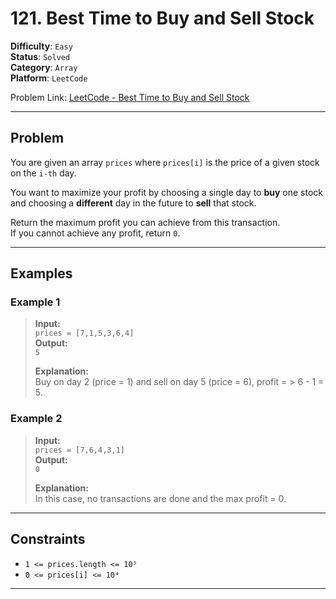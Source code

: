 # 121. Best Time to Buy and Sell Stock

**Difficulty**: `Easy`  
**Status**: `Solved`  
**Category**: `Array`  
**Platform**: `LeetCode`

Problem Link: [LeetCode - Best Time to Buy and Sell Stock](https://leetcode.com/problems/best-time-to-buy-and-sell-stock/description)

---

## Problem

You are given an array `prices` where `prices[i]` is the price of a given stock on the `i-th` day.

You want to maximize your profit by choosing a single day to **buy** one stock and choosing a **different** day in the future to **sell** that stock.

Return the maximum profit you can achieve from this transaction.  
If you cannot achieve any profit, return `0`.

---

## Examples

### Example 1

> **Input:**  
>  `prices = [7,1,5,3,6,4]`  
> **Output:**  
>  `5`
>
> **Explanation:**  
>  Buy on day 2 (price = 1) and sell on day 5 (price = 6), profit = > 6 - 1 = 5.

### Example 2

> **Input:**  
>  `prices = [7,6,4,3,1]`  
> **Output:**  
> `0`
>
> **Explanation:**  
> In this case, no transactions are done and the max profit = 0.

---

## Constraints

- `1 <= prices.length <= 10⁵`
- `0 <= prices[i] <= 10⁴`

---

